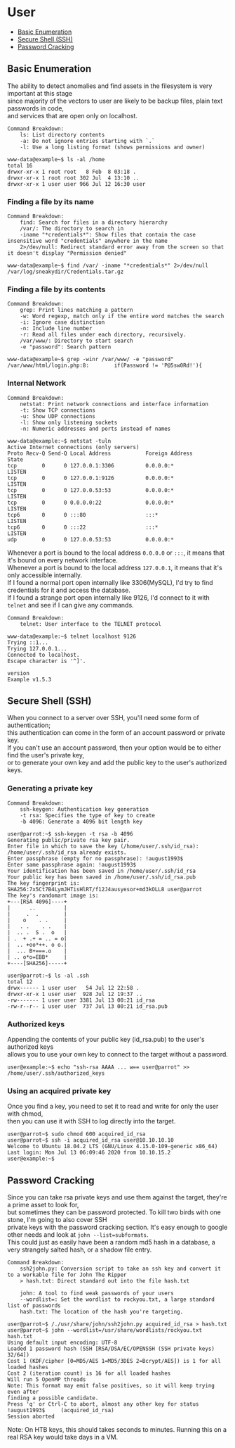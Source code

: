 # User

 - [Basic Enumeration](User.md#basic-enumeration)
 - [Secure Shell (SSH)](User.md#secure-shell-ssh)
 - [Password Cracking](User.md#password-cracking)

## Basic Enumeration
The ability to detect anomalies and find assets in the filesystem is very important at this stage  
since majority of the vectors to user are likely to be backup files, plain text passwords in code,  
and services that are open only on localhost.

```
Command Breakdown:
    ls: List directory contents
    -a: Do not ignore entries starting with `.`
    -l: Use a long listing format (shows permissions and owner)
```

```console
www-data@example~$ ls -al /home
total 16
drwxr-xr-x 1 root root   8 Feb  8 03:18 .
drwxr-xr-x 1 root root 302 Jul  4 13:10 ..
drwxr-xr-x 1 user user 966 Jul 12 16:30 user
```

### Finding a file by its name
```
Command Breakdown:
    find: Search for files in a directory hierarchy
    /var/: The directory to search in
    -iname "*credentials*": Show files that contain the case insensitive word "credentials" anywhere in the name
    2>/dev/null: Redirect standard error away from the screen so that it doesn't display "Permission denied" 
```

```console
www-data@example~$ find /var/ -iname "*credentials*" 2>/dev/null
/var/log/sneakydir/Credentials.tar.gz
```

### Finding a file by its contents
```
Command Breakdown:
    grep: Print lines matching a pattern
    -w: Word regexp, match only if the entire word matches the search
    -i: Ignore case distinction
    -n: Include line number
    -r: Read all files under each directory, recursively.
    /var/www/: Directory to start search
    -e "password": Search pattern
```

```console
www-data@example~$ grep -winr /var/www/ -e "password"
/var/www/html/login.php:8:        if(Password != 'P@5sw0Rd!'){
```

### Internal Network 
```
Command Breakdown:
    netstat: Print network connections and interface information
    -t: Show TCP connections
    -u: Show UDP connections
    -l: Show only listening sockets
    -n: Numeric addresses and ports instead of names
```

```console
www-data@example:~$ netstat -tuln
Active Internet connections (only servers)
Proto Recv-Q Send-Q Local Address           Foreign Address         State
tcp        0      0 127.0.0.1:3306          0.0.0.0:*               LISTEN
tcp        0      0 127.0.0.1:9126          0.0.0.0:*               LISTEN
tcp        0      0 127.0.0.53:53           0.0.0.0:*               LISTEN
tcp        0      0 0.0.0.0:22              0.0.0.0:*               LISTEN
tcp6       0      0 :::80                   :::*                    LISTEN
tcp6       0      0 :::22                   :::*                    LISTEN
udp        0      0 127.0.0.53:53           0.0.0.0:*                     
```
Whenever a port is bound to the local address `0.0.0.0` or `:::`, it means that it's bound on every network interface.  
Whenever a port is bound to the local address `127.0.0.1`, it means that it's only accessible internally.  
If I found a normal port open internally like 3306(MySQL), I'd try to find credentials for it and access the database.  
If I found a strange port open internally like 9126, I'd connect to it with `telnet` and see if I can give any commands.  

```
Command Breakdown:
    telnet: User interface to the TELNET protocol
```

```console
www-data@example:~$ telnet localhost 9126
Trying ::1...
Trying 127.0.0.1...
Connected to localhost.
Escape character is '^]'.

version
Example v1.5.3
```

## Secure Shell (SSH)
When you connect to a server over SSH, you'll need some form of authentication;  
this authentication can come in the form of an account password or private key.  
If you can't use an account password, then your option would be to either find the user's private key,  
or to generate your own key and add the public key to the user's authorized keys.

### Generating a private key
```
Command Breakdown:
    ssh-keygen: Authentication key generation
    -t rsa: Specifies the type of key to create
    -b 4096: Generate a 4096 bit length key
```

```console
user@parrot:~$ ssh-keygen -t rsa -b 4096
Generating public/private rsa key pair.
Enter file in which to save the key (/home/user/.ssh/id_rsa): 
/home/user/.ssh/id_rsa already exists.
Enter passphrase (empty for no passphrase): !august1993$
Enter same passphrase again: !august1993$
Your identification has been saved in /home/user/.ssh/id_rsa
Your public key has been saved in /home/user/.ssh/id_rsa.pub
The key fingerprint is:
SHA256:7x5Ct7B4LymJHTisHlRT/f12J4ausyesor+md3kOLL8 user@parrot
The key's randomart image is:
+---[RSA 4096]----+
|      ..         |
|     .  .        |
|    o    . .     |
|   . .    . .    |
|  .. .  S .  o   |
| .  + .+ = .. = o|
|  .. +oo*++. o o.|
|  ... B+===.o    |
| .. o*o=EBB*     |
+----[SHA256]-----+

user@parrot:~$ ls -al .ssh
total 12
drwx------ 1 user user   54 Jul 12 22:58 .
drwxr-xr-x 1 user user  928 Jul 12 19:37 ..
-rw------- 1 user user 3381 Jul 13 00:21 id_rsa
-rw-r--r-- 1 user user  737 Jul 13 00:21 id_rsa.pub
```

### Authorized keys
Appending the contents of your public key (id_rsa.pub) to the user's authorized keys  
allows you to use your own key to connect to the target without a password.

```console
user@example:~$ echo "ssh-rsa AAAA ... w== user@parrot" >> /home/user/.ssh/authorized_keys
```

### Using an acquired private key
Once you find a key, you need to set it to read and write for only the user with chmod,  
then you can use it with SSH to log directly into the target.

```console
user@parrot~$ sudo chmod 600 acquired_id_rsa
user@parrot~$ ssh -i acquired_id_rsa user@10.10.10.10
Welcome to Ubuntu 18.04.2 LTS (GNU/Linux 4.15.0-109-generic x86_64)
Last login: Mon Jul 13 06:09:46 2020 from 10.10.15.2
user@example:~$ 
```

## Password Cracking
Since you can take rsa private keys and use them against the target, they're a prime asset to look for,  
but sometimes they can be password protected. To kill two birds with one stone, I'm going to also cover SSH  
private keys with the password cracking section. It's easy enough to google other needs and look at `john --list=subformats`.  
This could just as easily have been a random md5 hash in a database, a very strangely salted hash, or a shadow file entry.

```
Command Breakdown:
    ssh2john.py: Conversion script to take an ssh key and convert it to a workable file for John The Ripper
    > hash.txt: Direct standard out into the file hash.txt
    
    john: A tool to find weak passwords of your users
    --wordlist=: Set the wordlist to rockyou.txt, a large standard list of passwords
    hash.txt: The location of the hash you're targeting.
```

```console
user@parrot~$ /./usr/share/john/ssh2john.py acquired_id_rsa > hash.txt
user@parrot~$ john --wordlist=/usr/share/wordlists/rockyou.txt hash.txt 
Using default input encoding: UTF-8
Loaded 1 password hash (SSH [RSA/DSA/EC/OPENSSH (SSH private keys) 32/64])
Cost 1 (KDF/cipher [0=MD5/AES 1=MD5/3DES 2=Bcrypt/AES]) is 1 for all loaded hashes
Cost 2 (iteration count) is 16 for all loaded hashes
Will run 5 OpenMP threads
Note: This format may emit false positives, so it will keep trying even after
finding a possible candidate.
Press 'q' or Ctrl-C to abort, almost any other key for status
!august1993$     (acquired_id_rsa)
Session aborted
```
Note: On HTB keys, this should takes seconds to minutes. Running this on a real RSA key would take days in a VM.
